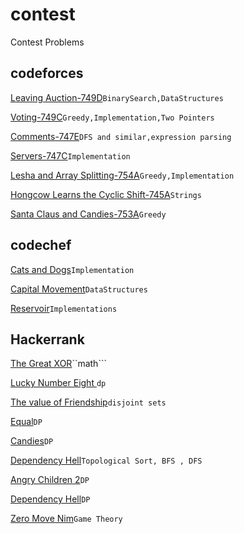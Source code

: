 # contest
Contest Problems

## codeforces
  [Leaving Auction-749D](http://codeforces.com/problemset/problem/749/D)```BinarySearch,DataStructures```

  [Voting-749C](http://codeforces.com/problemset/problem/749/C)```Greedy,Implementation,Two Pointers```  

  [Comments-747E](http://codeforces.com/problemset/problem/747/E)```DFS and similar,expression parsing```

  [Servers-747C](http://codeforces.com/problemset/problem/747/C)```Implementation```

  [Lesha and Array Splitting-754A](http://codeforces.com/problemset/problem/754/A)```Greedy,Implementation```

  [Hongcow Learns the Cyclic Shift-745A](http://codeforces.com/problemset/problem/745/A)```Strings```
 
  [Santa Claus and Candies-753A](http://codeforces.com/problemset/problem/753/A)```Greedy```

## codechef
  [Cats and Dogs](https://www.codechef.com/JAN17)```Implementation```
  
  [Capital Movement](https://www.codechef.com/JAN17)```DataStructures```

  [Reservoir](https://www.codechef.com/JAN17)```Implementations```

## Hackerrank
  [The Great XOR](https://www.hackerrank.com/contests/w28/challenges/the-great-xor)``math```

  [Lucky Number Eight	](https://www.hackerrank.com/contests/w28/challenges/lucky-number-eight)```dp```

  [The value of Friendship](https://www.hackerrank.com/contests/w28/challenges/value-of-friendship)```disjoint sets```

  [Equal](https://www.hackerrank.com/challenges/equal)```DP```

  [Candies](https://www.hackerrank.com/challenges/candies)```DP```

  [Dependency Hell](https://www.hackerrank.com/contests/codeagon/challenges/dependency-hell)```Topological Sort, BFS , DFS```

  [Angry Children 2](https://www.hackerrank.com/challenges/angry-children-2)```DP```

  [Dependency Hell](https://www.hackerrank.com/contests/codeagon/challenges/dependency-hell)```DP```

  [Zero Move Nim](https://www.hackerrank.com/contests/w27/challenges/zero-move-nim)```Game Theory```
